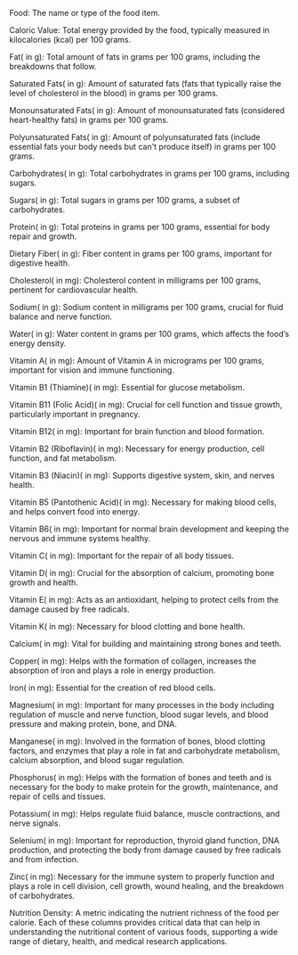 Food: The name or type of the food item.

Caloric Value: Total energy provided by the food, typically measured in kilocalories (kcal) per 100 grams.

Fat( in g): Total amount of fats in grams per 100 grams, including the breakdowns that follow.

Saturated Fats( in g): Amount of saturated fats (fats that typically raise the level of cholesterol in the blood) in grams per 100 grams.

Monounsaturated Fats( in g): Amount of monounsaturated fats (considered heart-healthy fats) in grams per 100 grams.

Polyunsaturated Fats( in g): Amount of polyunsaturated fats (include essential fats your body needs but can't produce itself) in grams per 100 grams.

Carbohydrates( in g): Total carbohydrates in grams per 100 grams, including sugars.

Sugars( in g): Total sugars in grams per 100 grams, a subset of carbohydrates.

Protein( in g): Total proteins in grams per 100 grams, essential for body repair and growth.

Dietary Fiber( in g): Fiber content in grams per 100 grams, important for digestive health.

Cholesterol( in mg): Cholesterol content in milligrams per 100 grams, pertinent for cardiovascular health.

Sodium( in g): Sodium content in milligrams per 100 grams, crucial for fluid balance and nerve function.

Water( in g): Water content in grams per 100 grams, which affects the food’s energy density.

Vitamin A( in mg): Amount of Vitamin A in micrograms per 100 grams, important for vision and immune functioning.

Vitamin B1 (Thiamine)( in mg): Essential for glucose metabolism.

Vitamin B11 (Folic Acid)( in mg): Crucial for cell function and tissue growth,
particularly important in pregnancy.

Vitamin B12( in mg): Important for brain function and blood formation.

Vitamin B2 (Riboflavin)( in mg): Necessary for energy production, cell function, and fat metabolism.

Vitamin B3 (Niacin)( in mg): Supports digestive system, skin, and nerves health.

Vitamin B5 (Pantothenic Acid)( in mg): Necessary for making blood cells, and helps convert food into energy.

Vitamin B6( in mg): Important for normal brain development and keeping the nervous and immune systems healthy.

Vitamin C( in mg): Important for the repair of all body tissues.

Vitamin D( in mg): Crucial for the absorption of calcium, promoting bone growth and health.

Vitamin E( in mg): Acts as an antioxidant, helping to protect cells from the damage caused by free radicals.

Vitamin K( in mg): Necessary for blood clotting and bone health.

Calcium( in mg): Vital for building and maintaining strong bones and teeth.

Copper( in mg): Helps with the formation of collagen, increases the absorption of iron and plays a role in energy production.

Iron( in mg): Essential for the creation of red blood cells.

Magnesium( in mg): Important for many processes in the body including regulation of muscle and nerve function, blood sugar levels, and blood pressure and making protein, bone, and DNA.

Manganese( in mg): Involved in the formation of bones, blood clotting factors, and enzymes that play a role in fat and carbohydrate metabolism, calcium absorption, and blood sugar regulation.

Phosphorus( in mg): Helps with the formation of bones and teeth and is necessary for the body to make protein for the growth, maintenance, and repair of cells and tissues.

Potassium( in mg): Helps regulate fluid balance, muscle contractions, and nerve signals.

Selenium( in mg): Important for reproduction, thyroid gland function, DNA production, and protecting the body from damage caused by free radicals and from infection.

Zinc( in mg): Necessary for the immune system to properly function and plays a role in cell division, cell growth, wound healing, and the breakdown of carbohydrates.

Nutrition Density: A metric indicating the nutrient richness of the food per calorie.
Each of these columns provides critical data that can help in understanding the nutritional content of various foods, supporting a wide range of dietary, health, and medical research applications.
